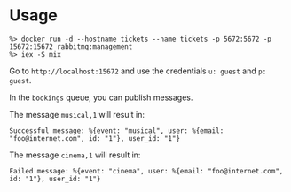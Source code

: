 # Usage

```
%> docker run -d --hostname tickets --name tickets -p 5672:5672 -p 15672:15672 rabbitmq:management
%> iex -S mix
```

Go to `http://localhost:15672` and use the credentials `u: guest` and `p: guest`.

In the `bookings` queue, you can publish messages.

The message `musical,1` will result in:
```
Successful message: %{event: "musical", user: %{email: "foo@internet.com", id: "1"}, user_id: "1"}
```

The message `cinema,1` will result in:
```
Failed message: %{event: "cinema", user: %{email: "foo@internet.com", id: "1"}, user_id: "1"}
```